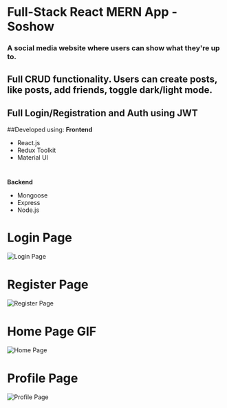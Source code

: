 # Full-Stack React MERN App - Soshow
### A social media website where users can show what they're up to.

## Full CRUD functionality. Users can create posts, like posts, add friends, toggle dark/light mode.
## Full Login/Registration and Auth using JWT

##Developed using:
**Frontend**
- React.js
- Redux Toolkit 
- Material UI
#
**Backend**
- Mongoose
- Express
- Node.js

# Login Page
![Login Page](https://i.imgur.com/TZR8pUO.png)

# Register Page
![Register Page](https://i.imgur.com/T98uiDl.png)

# Home Page GIF
![Home Page](https://i.imgur.com/FUIM2HY.gif)

# Profile Page
![Profile Page](https://i.imgur.com/GNg0b6r.png)
